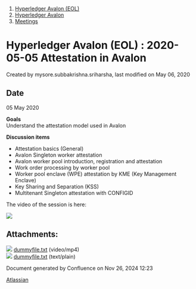 1. [Hyperledger Avalon (EOL)](index.html)
2. [Hyperledger Avalon](Hyperledger-Avalon_17301509.html)
3. [Meetings](Meetings_17301616.html)

# Hyperledger Avalon (EOL) : 2020-05-05 Attestation in Avalon

Created by mysore.subbakrishna.sriharsha, last modified on May 06, 2020

## Date

05 May 2020

**Goals**  
Understand the attestation model used in Avalon

**Discussion items**

- Attestation basics (General)
- Avalon Singleton worker attestation
- Avalon worker pool introduction, registration and attestation
- Work order processing by worker pool
- Worker pool enclave (WPE) attestation by KME (Key Management Enclave)
- Key Sharing and Separation (KSS)
- Multitenant Singleton attestation with CONFIGID

The video of the session is here:

[![](attachments/thumbnails/17301717/17301719)](attachments/17301717/17301719.txt)

## Attachments:

![](images/icons/bullet_blue.gif) [dummyfile.txt](attachments/17301717/17301810.txt) (video/mp4)  
![](images/icons/bullet_blue.gif) [dummyfile.txt](attachments/17301717/17301719.txt) (text/plain)

Document generated by Confluence on Nov 26, 2024 12:23

[Atlassian](http://www.atlassian.com/)
